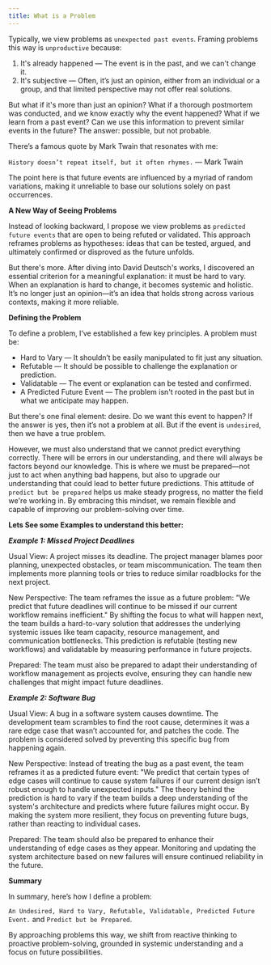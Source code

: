 ```yaml
---
title: What is a Problem
---
```

Typically, we view problems as `unexpected past events`. Framing problems this way is `unproductive` because:

1. It's already happened — The event is in the past, and we can't change it.
2. It's subjective — Often, it’s just an opinion, either from an individual or a group, and that limited perspective may not offer real solutions.

But what if it's more than just an opinion? What if a thorough postmortem was conducted, and we know exactly why the event happened? What if we learn from a past event? Can we use this information to prevent similar events in the future? The answer: possible, but not probable.

There’s a famous quote by Mark Twain that resonates with me:

`History doesn’t repeat itself, but it often rhymes.`
— Mark Twain

The point here is that future events are influenced by a myriad of random variations, making it unreliable to base our solutions solely on past occurrences.

**A New Way of Seeing Problems**

Instead of looking backward, I propose we view problems as `predicted future events` that are open to being refuted or validated. This approach reframes problems as hypotheses: ideas that can be tested, argued, and ultimately confirmed or disproved as the future unfolds.

But there's more. After diving into David Deutsch's works, I discovered an essential criterion for a meaningful explanation: it must be hard to vary. When an explanation is hard to change, it becomes systemic and holistic. It’s no longer just an opinion—it’s an idea that holds strong across various contexts, making it more reliable.

**Defining the Problem**

To define a problem, I’ve established a few key principles. A problem must be:

- Hard to Vary — It shouldn’t be easily manipulated to fit just any situation.
- Refutable — It should be possible to challenge the explanation or prediction.
- Validatable — The event or explanation can be tested and confirmed.
- A Predicted Future Event — The problem isn't rooted in the past but in what we anticipate may happen.

But there's one final element: desire. Do we want this event to happen? If the answer is yes, then it’s not a problem at all. But if the event is `undesired`, then we have a true problem.

However, we must also understand that we cannot predict everything correctly. There will be errors in our understanding, and there will always be factors beyond our knowledge. 
This is where we must be prepared—not just to act when anything bad happens, but also to upgrade our understanding that could lead to better future predictions. 
This attitude of `predict but be prepared` helps us make steady progress, no matter the field we're working in. By embracing this mindset, we remain flexible and capable of improving our problem-solving over time.

**Lets See some Examples to understand this better:**

***Example 1: Missed Project Deadlines***

Usual View: 
A project misses its deadline. The project manager blames poor planning, unexpected obstacles, or team miscommunication. The team then implements more planning tools or tries to reduce similar roadblocks for the next project.

New Perspective: 
The team reframes the issue as a future problem: "We predict that future deadlines will continue to be missed if our current workflow remains inefficient." By shifting the focus to what will happen next, the team builds a hard-to-vary solution that addresses the underlying systemic issues like team capacity, resource management, and communication bottlenecks. This prediction is refutable (testing new workflows) and validatable by measuring performance in future projects.

Prepared: 
The team must also be prepared to adapt their understanding of workflow management as projects evolve, ensuring they can handle new challenges that might impact future deadlines.

***Example 2: Software Bug***

Usual View: 
A bug in a software system causes downtime. The development team scrambles to find the root cause, determines it was a rare edge case that wasn’t accounted for, and patches the code. The problem is considered solved by preventing this specific bug from happening again.

New Perspective: 
Instead of treating the bug as a past event, the team reframes it as a predicted future event: "We predict that certain types of edge cases will continue to cause system failures if our current design isn’t robust enough to handle unexpected inputs." The theory behind the prediction is hard to vary if the team builds a deep understanding of the system's architecture and predicts where future failures might occur. By making the system more resilient, they focus on preventing future bugs, rather than reacting to individual cases.

Prepared: 
The team should also be prepared to enhance their understanding of edge cases as they appear. Monitoring and updating the system architecture based on new failures will ensure continued reliability in the future.

**Summary**

In summary, here’s how I define a problem:

`An Undesired, Hard to Vary, Refutable, Validatable, Predicted Future Event.` and `Predict but be Prepared`.

By approaching problems this way, we shift from reactive thinking to proactive problem-solving, grounded in systemic understanding and a focus on future possibilities.